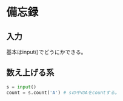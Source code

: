 # 備忘録

## 入力

基本はinput()でどうにかできる。

## 数え上げる系
```Python
s = input()
count = s.count('A') # sの中のAをcountする。
```